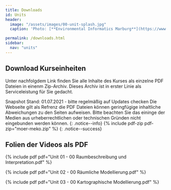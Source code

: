 ```yaml
---
title: Downloads
id: Units
header:
  image: "/assets/images/00-unit-splash.jpg"
  caption: 'Photo: [**Environmental Informatics Marburg**](https://www.flickr.com/environmentalinformatics-marburg/)'

permalink: /downloads.html
sidebar:
  nav: "units"
---
```

## Download Kurseinheiten

Unter nachfolgdem Link finden Sie alle Inhalte des Kurses als einzelne PDF Dateien in einenm Zip-Archiv. Dieses Archiv ist in erster Linie als Serviceleistung für Sie gedacht. 

Snapshot Stand: 01.07.2021 - bitte regelmäßig auf Updates checken
Die Webseite gilt als Refrenz die PDF Dateien können geringfügige inhaltliche Abweichungen zu den Seiten aufweisen. Bitte beachten Sie das eininge der Medien aus urheberrechtlichen oder technischen Gründen nicht eingebunden werden können. 
{: .notice--info}
{% include pdf-zip pdf-zip="moer-meko.zip" %}
{: .notice--success}




## Folien der Videos als PDF

{% include pdf pdf="Unit 01 - 00 Raumbeschreibung und Interpretation.pdf" %}

{% include pdf pdf="Unit 02 - 00 Räumliche Modellierung.pdf" %}

{% include pdf pdf="Unit 03 - 00 Kartographische Modellierung.pdf" %}